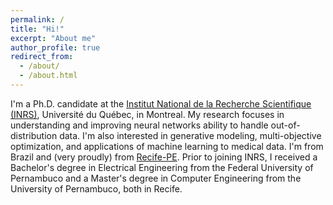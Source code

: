 ```yaml
---
permalink: /
title: "Hi!"
excerpt: "About me"
author_profile: true
redirect_from: 
  - /about/
  - /about.html
---
```


I'm a Ph.D. candidate at the [Institut National de la Recherche Scientifique (INRS)](https://inrs.ca/), Université du Québec, in Montreal. My research focuses in understanding and improving neural networks ability to handle out-of-distribution data. I'm also interested in generative modeling, multi-objective optimization, and applications of machine learning to medical data. I'm from Brazil and (very proudly) from [Recife-PE](https://en.wikipedia.org/wiki/Recife). Prior to joining INRS, I received a Bachelor's degree in Electrical Engineering from the Federal University of Pernambuco and a Master's degree in Computer Engineering from the University of Pernambuco, both in Recife.  

